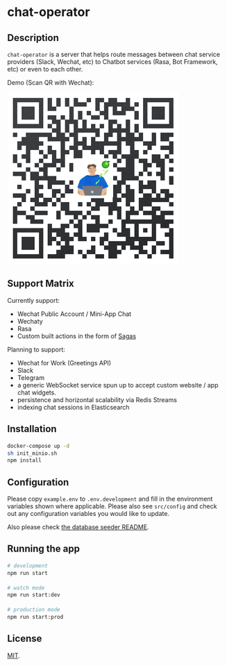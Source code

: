 # chat-operator

## Description

`chat-operator` is a server that helps route messages between chat service providers (Slack, Wechat, etc) to Chatbot services (Rasa, Bot Framework, etc) or even to each other.

Demo (Scan QR with Wechat):

![demo](demo.png)

## Support Matrix

Currently support:

- Wechat Public Account / Mini-App Chat
- Wechaty
- Rasa
- Custom built actions in the form of [Sagas](https://github.com/xanthous-tech/chat-operator/blob/61d7065a5218f0b091fa032624014ced30b9b20d/src/route/sagas/ding-dong.sagas.ts)

Planning to support:

- Wechat for Work (Greetings API)
- Slack
- Telegram
- a generic WebSocket service spun up to accept custom website / app chat widgets.
- persistence and horizontal scalability via Redis Streams
- indexing chat sessions in Elasticsearch

## Installation

```bash
docker-compose up -d
sh init_minio.sh
npm install
```

## Configuration

Please copy `example.env` to `.env.development` and fill in the environment variables shown where applicable. Please also see `src/config` and check out any configuration variables you would like to update.

Also please check [the database seeder README](src/seeds/README.md).

## Running the app

```bash
# development
npm run start

# watch mode
npm run start:dev

# production mode
npm run start:prod
```

<!--
## Test

```bash
# unit tests
npm run test

# e2e tests
npm run test:e2e

# test coverage
npm run test:cov
```
-->

## License

[MIT](LICENSE).
